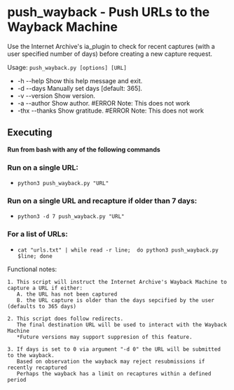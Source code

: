# push_wayback - Push URLs to the Wayback Machine 

Use the Internet Archive's ia_plugin to check for recent captures (with a user specified number of days) before creating a new capture request.

Usage: `push_wayback.py [options] [URL]`
* -h --help                 Show this help message and exit.
* -d --days                 Manually set days [default: 365].
* -v --version              Show version.
* -a --author               Show author.     #ERROR Note: This does not work
* -thx --thanks             Show gratitude.  #ERROR Note: This does not work



Executing
--------

**Run from bash with any of the following commands**

### Run on a single URL:
 *  `python3 push_wayback.py "URL"`

### Run on a single URL and recapture if older than 7 days:
 *  `python3 -d 7 push_wayback.py "URL"`

### For a list of URLs:
 *  `cat "urls.txt" | while read -r line;  do python3 push_wayback.py $line; done`




Functional notes:

    1. This script will instruct the Internet Archive's Wayback Machine to capture a URL if either:
       A. the URL has not been captured
       B. the URL capture is older than the days sepcified by the user (defaults to 365 days)

    2. This script does follow redirects.
       The final destination URL will be used to interact with the Wayback Machine
       *Future versions may support suppresion of this feature.

    3. If days is set to 0 via argument "-d 0" the URL will be submitted to the wayback.
       Based on observation the wayback may reject resubmissions if recently recaptured
       Perhaps the wayback has a limit on recaptures within a defined period
